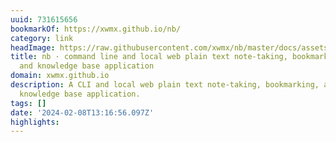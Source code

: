 ```yaml
---
uuid: 731615656
bookmarkOf: https://xwmx.github.io/nb/
category: link
headImage: https://raw.githubusercontent.com/xwmx/nb/master/docs/assets/images/nb.png
title: nb · command line and local web plain text note-taking, bookmarking, archiving,
  and knowledge base application
domain: xwmx.github.io
description: A CLI and local web plain text note-taking, bookmarking, archiving, and
  knowledge base application.
tags: []
date: '2024-02-08T13:16:56.097Z'
highlights: 
---
```



